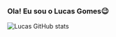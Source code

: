 ### Ola! Eu sou o Lucas Gomes😉

![Lucas GitHub stats](https://github-readme-stats.vercel.app/api?username=lucasgmf1553&show_icons=true&theme=gruvbox)
